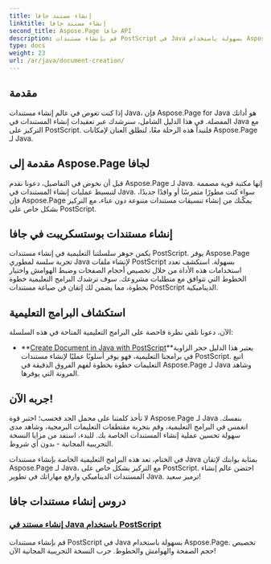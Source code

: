 ```yaml
---
title: إنشاء مستند جافا
linktitle: إنشاء مستند جافا
second_title: Aspose.Page جافا API
description: قم بإنشاء مستندات PostScript في Java بسهولة باستخدام Aspose.Page. تخصيص حجم الصفحة والهوامش والخطوط. انغمس في البرامج التعليمية لإنشاء مستندات Java.
type: docs
weight: 23
url: /ar/java/document-creation/
---
```

## مقدمة

إذا كنت تغوص في عالم إنشاء مستندات Java، فإن Aspose.Page for Java هو أداتك المفضلة. في هذا الدليل الشامل، سنرشدك عبر تعقيدات إنشاء المستندات في Java مع التركيز على PostScript. فلنبدأ هذه الرحلة معًا، لنطلق العنان لإمكانات Aspose.Page لـ Java.

## مقدمة إلى Aspose.Page لجافا

قبل أن نخوض في التفاصيل، دعونا نقدم Aspose.Page لـ Java. إنها مكتبة قوية مصممة لتبسيط عمليات إنشاء المستندات في Java. سواء كنت مطورًا متمرسًا أو وافدًا جديدًا، فإن Aspose.Page يمكّنك من إنشاء تنسيقات مستندات متنوعة دون عناء، مع التركيز بشكل خاص على PostScript.

## إنشاء مستندات بوستسكريبت في جافا

يكمن جوهر سلسلتنا التعليمية في إنشاء مستندات PostScript. يوفر Aspose.Page تجربة سلسة لمطوري Java لإنشاء ملفات PostScript بسهولة. استكشف تعدد استخدامات هذه الأداة من خلال تخصيص أحجام الصفحات وضبط الهوامش واختيار الخطوط التي تتوافق مع متطلبات مشروعك. سوف ترشدك البرامج التعليمية خطوة بخطوة، مما يضمن لك إتقان فن صياغة مستندات PostScript الديناميكية.

## استكشاف البرامج التعليمية

الآن، دعونا نلقي نظرة فاحصة على البرامج التعليمية المتاحة في هذه السلسلة:

- **[Create Document in Java with PostScript](./postscript/)**يعتبر هذا الدليل حجر الزاوية في برامجنا التعليمية، فهو يوفر أسلوبًا عمليًا لإنشاء مستندات PostScript. اتبع التعليمات خطوة بخطوة لفهم الفروق الدقيقة في Aspose.Page لـ Java وشاهد المرونة التي يوفرها.

## جربه الآن!

لا تأخذ كلمتنا على محمل الجد فحسب؛ اختبر قوة Aspose.Page لـ Java بنفسك. انغمس في البرامج التعليمية، وقم بتجربة مقتطفات التعليمات البرمجية، وشاهد مدى سهولة تحسين عملية إنشاء المستندات الخاصة بك. للبدء، استفد من مزايا النسخة التجريبية المجانية - بدون أي شروط.

في الختام، تعد هذه البرامج التعليمية الخاصة بإنشاء مستندات Java بمثابة بوابتك لإتقان Aspose.Page لـ Java، مع التركيز بشكل خاص على PostScript. احتضن عالم إنشاء المستندات الديناميكي وارفع مهاراتك في تطوير Java. ترميز سعيد!
## دروس إنشاء مستندات جافا
### [إنشاء مستند في Java باستخدام PostScript](./postscript/)
قم بإنشاء مستندات PostScript في Java بسهولة باستخدام Aspose.Page. تخصيص حجم الصفحة والهوامش والخطوط. جرب النسخة التجريبية المجانية الآن!